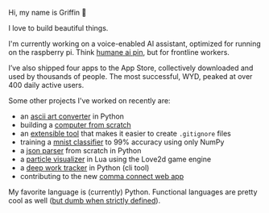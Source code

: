 Hi, my name is Griffin 👋

I love to build beautiful things.

I'm currently working on a voice-enabled AI assistant, optimized for running on the raspberry pi. Think [humane ai pin](https://humane.com), but for frontline workers. 

I’ve also shipped four apps to the App Store, collectively downloaded and used by thousands of people. The most successful, WYD, peaked at over 400 daily active users.

Some other projects I've worked on recently are:
- an [ascii art converter](https://github.com/griffinbaker12/ascii-art/) in Python
- building a [computer from scratch](https://github.com/griffinbaker12/nand2tetris)
- an [extensible tool](https://github.com/griffinbaker12/git-ignore-updater) that makes it easier to create `.gitignore` files
- training a [mnist classifier](https://github.com/griffinbaker12/Make-Your-Own-Neural-Network) to 99% accuracy using only NumPy
- a [json parser](https://github.com/griffinbaker12/JSONParser) from scratch in Python
- a [particle visualizer](https://github.com/griffinbaker12/particle-viz) in Lua using the Love2d game engine
- a [deep work tracker](https://github.com/griffinbaker12/deep-work-tracker) in Python (cli tool)
- contributing to the new [comma connect web app](https://github.com/commaai/new-connect)

My favorite language is (currently) Python. Functional languages are pretty cool as well ([but dumb when strictly defined](https://youtu.be/ovYbgbrQ-v8?si=EhHlj2VXE1yXM7t2&t=1947)).
